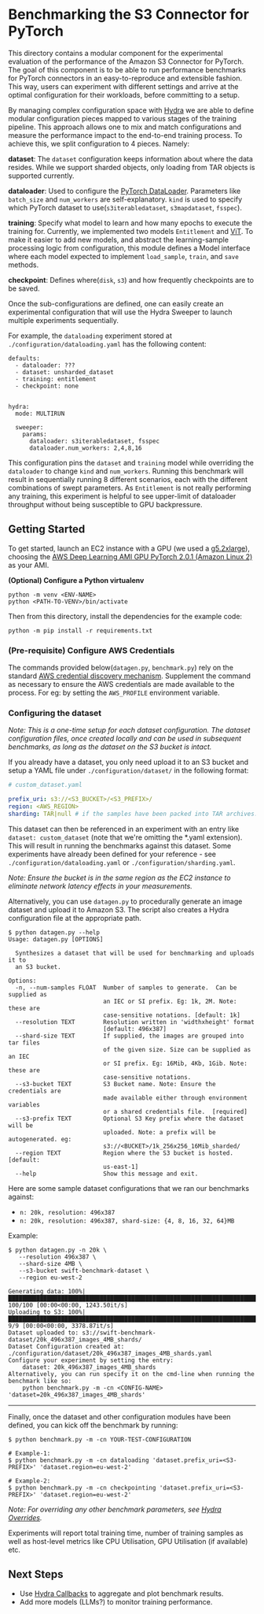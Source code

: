 # Benchmarking the S3 Connector for PyTorch

This directory contains a modular component for the experimental evaluation of the performance of the Amazon S3 Connector for
PyTorch.
The goal of this component is to be able to run performance benchmarks for PyTorch connectors in an easy-to-reproduce and
extensible fashion. This way, users can experiment with different settings and arrive at the optimal configuration for their workloads,
before committing to a setup.

By managing complex configuration space with [Hydra](https://hydra.cc/) we are able to define modular configuration pieces mapped to various
stages of the training pipeline. This approach allows one to mix and match configurations and measure the performance 
impact to the end-to-end training process. To achieve this, we split configuration to 4 pieces. Namely:

**dataset**: The `dataset` configuration keeps information about where the data resides. While we support sharded objects, only loading
from TAR objects is supported currently.

**dataloader**: Used to configure the [PyTorch DataLoader](https://pytorch.org/tutorials/beginner/basics/data_tutorial.html). Parameters like
`batch_size` and `num_workers` are self-explanatory. `kind` is used to specify which PyTorch dataset to use(`s3iterabledataset`, `s3mapdataset`, `fsspec`).

**training**: Specify what model to learn and how many epochs to execute the training for. Currently, we implemented two
models `Entitlement` and [ViT](https://huggingface.co/docs/transformers/model_doc/vit). To make it easier to add new models, and abstract the learning-sample processing logic from configuration, this module
defines a Model interface where each model expected to implement `load_sample`, `train`, and `save` methods.

**checkpoint**: Defines where(`disk`, `s3`) and how frequently checkpoints are to be saved.

Once the sub-configurations are defined, one can easily create an experimental configuration that will use the Hydra Sweeper
to launch multiple experiments sequentially.

For example, the `dataloading` experiment stored at `./configuration/dataloading.yaml` has the following
content:

```
defaults:
  - dataloader: ???
  - dataset: unsharded_dataset
  - training: entitlement
  - checkpoint: none


hydra:
  mode: MULTIRUN

  sweeper:
    params:
      dataloader: s3iterabledataset, fsspec
      dataloader.num_workers: 2,4,8,16
```

This configuration pins the `dataset` and `training` model while overriding the `dataloader` to change `kind`
and `num_workers`. Running this benchmark will result in sequentially running 8 different scenarios,
each with the different combinations of swept parameters. As `Entitlement` is not really performing any training, this
experiment is helpful to see upper-limit of dataloader throughput without being susceptible to GPU backpressure.

## Getting Started

To get started, launch an EC2 instance with a GPU (we used
a [g5.2xlarge](https://aws.amazon.com/ec2/instance-types/g5/)),
choosing
the [AWS Deep Learning AMI GPU PyTorch 2.0.1 (Amazon Linux 2)](https://aws.amazon.com/releasenotes/aws-deep-learning-ami-gpu-pytorch-2-0-amazon-linux-2/)
as your AMI.

**(Optional) Configure a Python virtualenv**

    python -m venv <ENV-NAME>
    python <PATH-TO-VENV>/bin/activate

Then from this directory, install the dependencies for the example code:

    python -m pip install -r requirements.txt

### (Pre-requisite) Configure AWS Credentials

The commands provided below(`datagen.py`, `benchmark.py`) rely on the standard [AWS credential discovery mechanism](https://docs.aws.amazon.com/cli/latest/userguide/cli-configure-files.html). 
Supplement the command as necessary to ensure the AWS credentials are made available to the process. For eg: by setting
the `AWS_PROFILE` environment variable.

### Configuring the dataset

_Note: This is a one-time setup for each dataset configuration. The dataset configuration files, once created locally
and can be used in subsequent benchmarks, as long as the dataset on the S3 bucket is intact._

If you already have a dataset, you only need upload it to an S3 bucket and setup a YAML file under
`./configuration/dataset/` in the following format:

```yaml
# custom_dataset.yaml

prefix_uri: s3://<S3_BUCKET>/<S3_PREFIX>/
region: <AWS_REGION>
sharding: TAR|null # if the samples have been packed into TAR archives.
```

This dataset can then be referenced in an experiment with an entry like `dataset: custom_dataset` (note that we're 
omitting the *.yaml extension). This will result in running the benchmarks against this dataset. Some experiments have 
already been defined for your reference - see `./configuration/dataloading.yaml` or `./configuration/sharding.yaml`.

_Note: Ensure the bucket is in the same region as the EC2 instance to eliminate network latency effects in your
measurements._

Alternatively, you can use `datagen.py` to procedurally generate an image dataset and upload it to Amazon S3. The script
also creates a Hydra configuration file at the appropriate path.

```
$ python datagen.py --help
Usage: datagen.py [OPTIONS]

  Synthesizes a dataset that will be used for benchmarking and uploads it to
  an S3 bucket.

Options:
  -n, --num-samples FLOAT  Number of samples to generate.  Can be supplied as
                           an IEC or SI prefix. Eg: 1k, 2M. Note: these are
                           case-sensitive notations. [default: 1k]
  --resolution TEXT        Resolution written in 'widthxheight' format
                           [default: 496x387]
  --shard-size TEXT        If supplied, the images are grouped into tar files
                           of the given size. Size can be supplied as an IEC
                           or SI prefix. Eg: 16Mib, 4Kb, 1Gib. Note: these are
                           case-sensitive notations.
  --s3-bucket TEXT         S3 Bucket name. Note: Ensure the credentials are
                           made available either through environment variables
                           or a shared credentials file.  [required]
  --s3-prefix TEXT         Optional S3 Key prefix where the dataset will be
                           uploaded. Note: a prefix will be autogenerated. eg:
                           s3://<BUCKET>/1k_256x256_16Mib_sharded/
  --region TEXT            Region where the S3 bucket is hosted.  [default:
                           us-east-1]
  --help                   Show this message and exit.

```

Here are some sample dataset configurations that we ran our benchmarks against:

- `n: 20k, resolution: 496x387`
- `n: 20k, resolution: 496x387, shard-size: {4, 8, 16, 32, 64}MB`

Example:

```
$ python datagen.py -n 20k \
   --resolution 496x387 \
   --shard-size 4MB \
   --s3-bucket swift-benchmark-dataset \
   --region eu-west-2

Generating data: 100%|█████████████████████████████████████████████████████████████████████████████████████████████████████████████████████████████████████| 100/100 [00:00<00:00, 1243.50it/s]
Uploading to S3: 100%|█████████████████████████████████████████████████████████████████████████████████████████████████████████████████████████████████████████| 9/9 [00:00<00:00, 3378.87it/s]
Dataset uploaded to: s3://swift-benchmark-dataset/20k_496x387_images_4MB_shards/
Dataset Configuration created at: ./configuration/dataset/20k_496x387_images_4MB_shards.yaml
Configure your experiment by setting the entry:
    dataset: 20k_496x387_images_4MB_shards
Alternatively, you can run specify it on the cmd-line when running the benchmark like so:
    python benchmark.py -m -cn <CONFIG-NAME> 'dataset=20k_496x387_images_4MB_shards'
```

---

Finally, once the dataset and other configuration modules have been defined, you can kick off the benchmark by running: 

    $ python benchmark.py -m -cn YOUR-TEST-CONFIGURATION 
    
    # Example-1:
    $ python benchmark.py -m -cn dataloading 'dataset.prefix_uri=<S3-PREFIX>' 'dataset.region=eu-west-2'

    # Example-2:
    $ python benchmark.py -m -cn checkpointing 'dataset.prefix_uri=<S3-PREFIX>' 'dataset.region=eu-west-2'

_Note: For overriding any other benchmark parameters,
see [Hydra Overrides](https://hydra.cc/docs/advanced/override_grammar/basic/)._

Experiments will report total training time, number of training samples as well as host-level metrics like CPU
Utilisation, GPU Utilisation (if available) etc.

## Next Steps

- Use [Hydra Callbacks](https://hydra.cc/docs/experimental/callbacks/) to aggregate and plot benchmark results.
- Add more models (LLMs?) to monitor training performance.